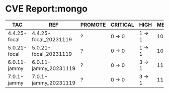 # CVE Report:mongo
|     TAG      |          REF          | PROMOTE | CRITICAL |  HIGH  |  MEDIUM  |   LOW    | UNKNOWN |
|--------------|-----------------------|---------|----------|--------|----------|----------|---------|
| 4.4.25-focal | 4.4.25-focal_20231119 | ?       | 0 -> 0   | 1 -> 1 | 10 -> 5  | 34 -> 29 | 0 -> 0  |
| 5.0.21-focal | 5.0.21-focal_20231119 | ?       | 0 -> 0   | 1 -> 1 | 10 -> 5  | 34 -> 29 | 0 -> 0  |
| 6.0.11-jammy | 6.0.11-jammy_20231119 | ?       | 0 -> 0   | 3 -> 1 | 11 -> 10 | 38 -> 34 | 0 -> 0  |
| 7.0.1-jammy  | 7.0.1-jammy_20231119  | ?       | 0 -> 0   | 3 -> 1 | 11 -> 10 | 38 -> 34 | 0 -> 0  |
